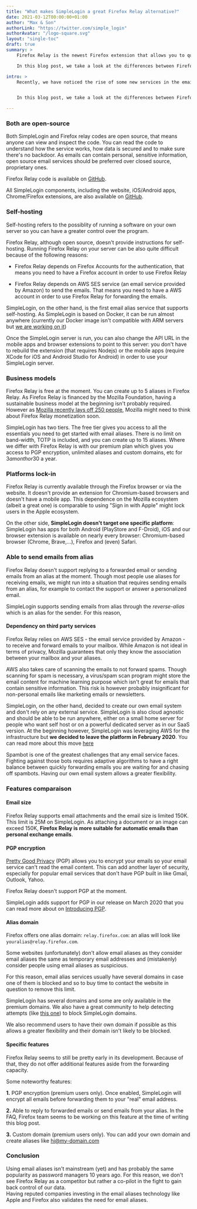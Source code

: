 ```yaml
---
title: "What makes SimpleLogin a great Firefox Relay alternative?"
date: 2021-03-12T00:00:00+01:00
author: "Max & Son"
authorLink: "https://twitter.com/simple_login"
authorAvatar: "/logo-square.svg"
layout: "single-toc"
draft: true
summary: >
    Firefox Relay is the newest Firefox extension that allows you to quickly create an email alias in Firefox.

    In this blog post, we take a look at the differences between Firefox Relay and SimpleLogin."

intro: >
    Recently, we have noticed the rise of some new services in the email aliases space. One of them, [Firefox Relay](https://relay.firefox.com) is a Firefox extension developed by the Mozilla Foundation itself.


    In this blog post, we take a look at the differences between Firefox Relay and SimpleLogin.

---
```


### Both are open-source

Both SimpleLogin and Firefox relay codes are open source, that means anyone can view and inspect the code. You can read the code to understand how the service works, how data is secured and to make sure there's no backdoor. As emails can contain personal, sensitive information, open source email services should be preferred over closed source, proprietary ones.

Firefox Relay code is available on [GitHub](https://github.com/mozilla/fx-private-relay). 

All SimpleLogin components, including the website, iOS/Android apps, Chrome/Firefox extensions, are also available on [GitHub](https://github.com/simple-login).

### Self-hosting

Self-hosting refers to the possiblity of running a software on your own server so you can have a greater control over the program.

Firefox Relay, although open source, doesn't provide instructions for self-hosting. Running Firefox Relay on your server can be also quite difficult because of the following reasons:

- Firefox Relay depends on Firefox Accounts for the authentication, that means you need to have a Firefox account in order to use Firefox Relay

- Firefox Relay depends on AWS SES service (an email service provided by Amazon) to send the emails. That means you need to have a AWS account in order to use Firefox Relay for forwarding the emails.

SimpleLogin, on the other hand, is the first email alias service that supports self-hosting. As SimpleLogin is based on Docker, it can be run almost anywhere (currently our Docker image isn't compatible with ARM servers but [we are working on it](https://github.com/simple-login/app/issues/270))

Once the SimpleLogin server is run, you can also change the API URL in the mobile apps and browser extensions to point to this server: you don't have to rebuild the extension (that requires Nodejs) or the mobile apps (require XCode for iOS and Android Studio for Android) in order to use your SimpleLogin server.


### Business models

Firefox Relay is free at the moment. You can create up to 5 aliases in Firefox Relay. As Firefox Relay is financed by the Mozilla Foundation, having a sustainable business model at the beginning isn't probably required. However as [Mozilla recently lays off 250 people](https://www.theverge.com/2020/8/11/21363424/mozilla-layoffs-quarter-staff-250-people-new-revenue-focus), Mozilla might need to think about Firefox Relay monetization soon.

SimpleLogin has two tiers. The free tier gives you access to all the essentials you need to get started with email aliases. There is no limit on band-width, TOTP is included, and you can create up to 15 aliases. Where we differ with Firefox Relay is with our premium plan which gives you access to PGP encryption, unlimited aliases and custom domains, etc for $3 a month or 30$ a year.

### Platforms lock-in

Firefox Relay is currently available through the Firefox browser or via the website. It doesn't provide an extension for Chromium-based browsers and doesn't have a mobile app. This dependence on the Mozilla ecosystem (albeit a great one) is comparable to using "Sign in with Apple" might lock users in the Apple ecosystem.

On the other side, **SimpleLogin doesn't target one specific platform**: SimpleLogin has apps for both Android (PlayStore and F-Droid), iOS and our browser extension is available on nearly every browser: Chromium-based browser (Chrome, Brave,...), Firefox and (even) Safari.

### Able to send emails from alias

Firefox Relay doesn't support replying to a forwarded email or sending emails from an alias at the moment. Though most people use aliases for receiving emails, we might run into a situation that requires sending emails from an alias, for example to contact the support or answer a personalized email. 

SimpleLogin supports sending emails from alias through the *reverse-alias* which is an alias for the sender. For this reason, 
 

#### Dependency on third party services

Firefox Relay relies on AWS SES - the email service provided by Amazon - to receive and forward emails to your mailbox. While Amazon is not ideal in terms of privacy, Mozilla guarantees that only they know the association between your mailbox and your aliases.

AWS also takes care of scanning the emails to not forward spams. Though scanning for spam is necessary, a virus/spam scan program might store the email content for machine learning purpose which isn't great for emails that contain sensitive information. This risk is however probably insignificant for non-personal emails like marketing emails or newsletters.

SimpleLogin, on the other hand, decided to create our own email system and don't rely on any external service. SimpleLogin is also cloud agnostic and should be able to be run anywhere, either on a small home server for people who want self host or on a powerful dedicated server as in our SaaS version. At the beginning however, SimpleLogin was leveraging AWS for the infrastructure but **we decided to leave the platform in February 2020**. You can read more about this move [here](https://simplelogin.io/blog/we-left-aws/)

Spambot is one of the greatest challenges that any email service faces. Fighting against those bots requires adaptive algorithms to have a right balance between quickly forwarding emails you are waiting for and chasing off spambots. Having our own email system allows a greater flexibility.

### Features comparaison

#### Email size

Firefox Relay supports email attachments and the email size is limited 150K. This limit is 25M on SimpleLogin.
As attaching a document or an image can exceed 150K, **Firefox Relay is more suitable for automatic emails than personal exchange emails**.

#### PGP encryption

[Pretty Good Privacy](https://en.wikipedia.org/wiki/Pretty_Good_Privacy) (PGP) allows you to encrypt your emails so your email service can't read the email content. This can add another layer of security, especially for popular email services that don't have PGP built in like Gmail, Outlook, Yahoo. 

Firefox Relay doesn't support PGP at the moment. 

SimpleLogin adds support for PGP in our release on March 2020 that you can read more about on [Introducing PGP](/blog/introducing-pgp/).

#### Alias domain

Firefox offers one alias domain: ```relay.firefox.com```: an alias will look like ```youralias@relay.firefox.com```.

Some websites (unfortunately) don't allow email aliases as they consider email aliases the same as temporary email addresses and (mistakenly) consider people using email aliases as suspicious.

For this reason, email alias services usually have several domains in case one of them is blocked and so to buy time to contact the website in question to remove this limit.

SimpleLogin has several domains and some are only available in the premium domains. We also have a great community to help detecting attempts (like [this one](https://github.com/ivolo/disposable-email-domains/issues/846)) to block SimpleLogin domains.

We also recommend users to have their own domain if possible as this allows a greater flexibility and their domain isn't likely to be blocked.

#### Specific features

Firefox Relay seems to still be pretty early in its development. Because of that, they do not offer additional features aside from the forwarding capacity.

Some noteworthy features:

**1.** PGP encryption (premium users only). Once enabled, SimpleLogin will encrypt all emails before forwarding them to your "real" email address.

**2.** Able to reply to forwarded emails or send emails from your alias. In the FAQ, Firefox team seems to be working on this feature at the time of writing this blog post.

**3.** Custom domain (premium users only). You can add your own domain and create aliases like hi@my-domain.com

### Conclusion

Using email aliases isn't mainstream (yet) and has probably the same popularity as password managers 10 years ago. For this reason, we don't see Firefox Relay as a competitor but rather a co-pilot in the fight to gain back control of our data.  
Having reputed companies investing in the email aliases technology like Apple and Firefox also validates  the need for email aliases.

